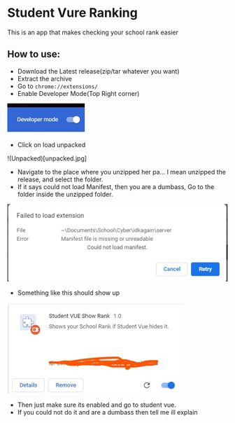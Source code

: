 # Student Vure Ranking
This is an app that makes checking your school rank easier

## How to use:
- Download the Latest release(zip/tar whatever you want)
- Extract the archive
- Go to `chrome://extensions/` 
- Enable Developer Mode(Top Right corner)

![devMode](devMode.jpg)
- Click on load unpacked 

!(Unpacked)[unpacked.jpg]
- Navigate to the place where you unzipped her pa... I mean unzipped the release, and select the folder.
- If it says could not load Manifest, then you are a dumbass, Go to the folder inside the unzipped folder. 

![dumbass](dumbass.jpg)
- Something like this should show up 

![Correct](youDidIt.jpg)
- Then just make sure its enabled and go to student vue.
- If you could not do it and are a dumbass then tell me ill explain
